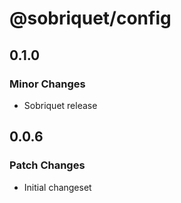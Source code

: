 # @sobriquet/config

## 0.1.0

### Minor Changes

- Sobriquet release

## 0.0.6

### Patch Changes

- Initial changeset
